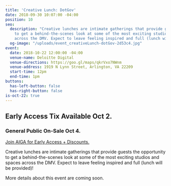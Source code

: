 ```yaml
---
title: 'Creative Lunch: DotGov'
date: 2018-09-30 10:07:00 -04:00
position: 10
seo:
  description: "Creative lunches are intimate gatherings that provide guests the opportunity
    to get a behind-the-scenes look at some of the most exciting studios and spaces
    across the DMV. Expect to leave feeling inspired and full (lunch will be provided)!\n\n"
  og-image: "/uploads/event_creativeLunch-dotGov-2d53c4.jpg"
event:
  date: 2018-10-22 12:00:00 -04:00
  venue-name: Deloitte Digital
  venue-directions: https://goo.gl/maps/qkrVxo7NWnm
  venue-address: 1919 N Lynn Street, Arlington, VA 22209
  start-time: 12pm
  end-time: 1pm
buttons:
  has-left-button: false
  has-right-button: false
is-oct-22: true
---
```


## Early Access Tix Available Oct 2. 
### General Public On-Sale Oct 4.
[Join AIGA for Early Access + Discounts.](http://dc.aiga.org/membership/membership-rates/)


Creative lunches are intimate gatherings that provide guests the opportunity to get a behind-the-scenes look at some of the most exciting studios and spaces across the DMV. Expect to leave feeling inspired and full (lunch will be provided)!

More details about this event are coming soon.

